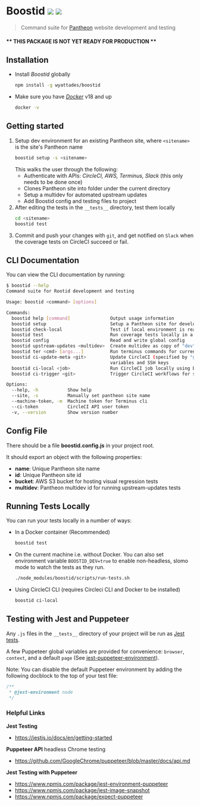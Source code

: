 # Boostid ![](https://img.shields.io/npm/v/boostid.svg) ![](https://img.shields.io/node/v/boostid.svg)

> Command suite for [Pantheon](https://pantheon.io) website development and testing

#### ** THIS PACKAGE IS NOT YET READY FOR PRODUCTION **

## Installation
- Install _Boostid_ globally
    ```bash
    npm install -g wyattades/boostid
    ```
- Make sure you have [_Docker_](https://docs.docker.com/install/#supported-platforms) v18 and up
    ```bash
    docker -v
    ```

## Getting started
1. Setup dev environment for an existing Pantheon site, where `<sitename>` is the site's Pantheon name
    ```bash
    boostid setup -s <sitename>
    ```
    This walks the user through the following:
    - Authenticate with APIs: _CircleCI, AWS, Terminus, Slack_ (this only needs to be done once)
    - Clones Pantheon site into folder under the current directory
    - Setup a multidev for automated upstream updates
    - Add Boostid config and testing files to project
2. After editing the tests in the `__tests__` directory, test them locally
    ```bash
    cd <sitename>
    boostid test
    ```
3. Commit and push your changes with `git`, and get notified on `Slack` when the coverage tests on CircleCI succeed or fail.

## CLI Documentation
You can view the CLI documentation by running:
```bash
$ boostid --help
Command suite for Rootid development and testing

Usage: boostid <command> [options]

Commands:
  boostid help [command]               Output usage information
  boostid setup                        Setup a Pantheon site for development with Boostid
  boostid check-local                  Test if local environment is ready for development
  boostid test                         Run coverage tests locally in a Docker container
  boostid config                       Read and write global config
  boostid upstream-updates <multidev>  Create multidev as copy of "dev" and apply upstream updates
  boostid ter <cmd> [args...]          Run terminus commands for current site
  boostid ci-update-meta <git>         Update CircleCI (specified by "git" url) environment
                                       variables and SSH keys
  boostid ci-local <job>               Run CircleCI job locally using Docker
  boostid ci-trigger <git>             Trigger CircleCI workflows for specified "git" url

Options:
  --help, -h           Show help                                                           [boolean]
  --site, -s           Manually set pantheon site name                                      [string]
  --machine-token, -m  Machine token for Terminus cli                                       [string]
  --ci-token           CircleCI API user token                                              [string]
  -v, --version        Show version number                                                 [boolean]
```

## Config File

There should be a file __boostid.config.js__ in your project root.

It should export an object with the following properties:
- **name**: Unique Pantheon site name
- **id**: Unique Pantheon site id
- **bucket**: AWS S3 bucket for hosting visual regression tests
- **multidev**: Pantheon multidev id for running upstream-updates tests


<!-- ### Navigation Tests

View full [docs](docs/navigation_tests.md)

### Visual Regression

View full [docs](docs/visual_regression.md) -->

## Running Tests Locally
You can run your tests locally in a number of ways:
- In a Docker container (Recommended)
  ```bash
  boostid test
  ```
- On the current machine i.e. without Docker. You can also set environment variable `BOOSTID_DEV=true` to enable non-headless, slomo mode to watch the tests as they run.

  ```bash
  ./node_modules/boostid/scripts/run-tests.sh
  ```
- Using CircleCI CLI (requires Circleci CLI and Docker to be installed)
  ```bash
  boostid ci-local
  ```  


## Testing with Jest and Puppeteer

Any `.js` files in the `__tests__` directory of your project will be run as [Jest tests](https://jestjs.io/docs/en/getting-started).

A few Puppeteer global variables are provided for convenience: `browser`, `context`, and a default `page` (See [jest-puppeteer-environment](https://www.npmjs.com/package/jest-environment-puppeteer)).

Note: You can disable the default Puppeteer environment by adding the following docblock to the top of your test file:
```js
/**
 * @jest-environment node
 */
```


### Helpful Links

**Jest Testing**
- https://jestjs.io/docs/en/getting-started

**Puppeteer API** headless Chrome testing
- https://github.com/GoogleChrome/puppeteer/blob/master/docs/api.md

**Jest Testing with Puppeteer**
- https://www.npmjs.com/package/jest-environment-puppeteer
- https://www.npmjs.com/package/jest-image-snapshot
- https://www.npmjs.com/package/expect-puppeteer
